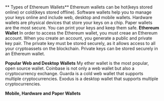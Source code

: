 ** Types of Ethereum Wallets**
Ethereum wallets can be hot(keys stored online) or cold(keys stored offline).
Software wallets help you to manage your keys online and include web, desktop and mobile wallets.
Hardware wallets are physical devices that store your keys on a chip.
Paper wallets are the most secure. You can print your keys and keep them safe.
**Ethereum Wallet**
In order to access the Ethereum wallet, you must creae an Ethereum account.
When you create an account, you generate a public and private key pair.
The private key must be stored securely, as it allows access to all your cryptoassets on the blockchain.
Private keys can be stored securely in an Ethereum wallet.

**Popular Web and Desktop Wallets**
My ether wallet is the most popular, open source wallet.
Coinbase is not only a web wallet but also a cryptocurrency exchange.
Guarda is a cold web wallet that supports multiple cryptocurrencies.
Exodus is a desktop wallet that supports multiple cryptocurrencies.

**Mobile, Hardware and Paper Wallets**